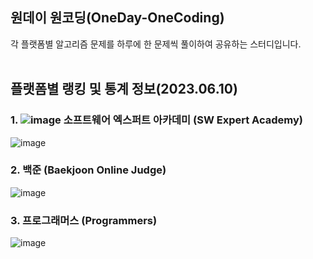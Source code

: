 ## 원데이 원코딩(OneDay-OneCoding)
각 플랫폼별 알고리즘 문제를 하루에 한 문제씩 풀이하여 공유하는 스터디입니다. </br></br>

## 플랫폼별 랭킹 및 통계 정보(2023.06.10)
### 1. ![image](https://github.com/OneDay-OneCoding/KangJuHyeong/assets/63866366/5e7c25f4-f7c4-4025-87fa-d49cd5b4d6e9) 소프트웨어 엑스퍼트 아카데미 (SW Expert Academy)
![image](https://github.com/OneDay-OneCoding/KangJuHyeong/assets/63866366/b5bf50a7-7840-4181-8797-61c9748d9eba)
</br>

### 2. 백준 (Baekjoon Online Judge)
![image](https://github.com/OneDay-OneCoding/KangJuHyeong/assets/63866366/234b970d-3f5a-423e-944c-5426d7e3dba2)
</br>

### 3. 프로그래머스 (Programmers)
![image](https://github.com/OneDay-OneCoding/KangJuHyeong/assets/63866366/b248f3ad-4742-4159-b1c1-5e357b8c1e90)
